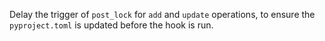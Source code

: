 Delay the trigger of `post_lock` for `add` and `update` operations, to ensure the `pyproject.toml` is updated before the hook is run.
